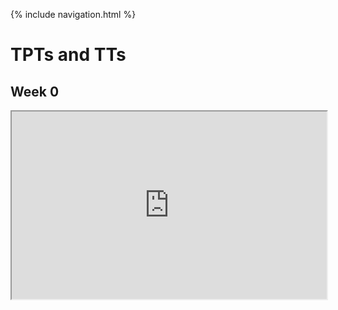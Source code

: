 {% include navigation.html %}

# TPTs and TTs

## Week 0

<iframe
  src="https://replit.com/@arushi10/individual#main.py"
  style="width:100%; height:300px;"
></iframe>
